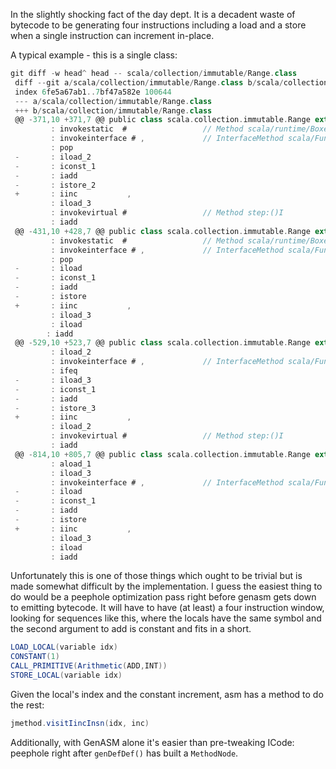 In the slightly shocking fact of the day dept. It is a decadent waste of bytecode to be generating four instructions including a load and a store when a single instruction can increment in-place.

A typical example - this is a single class:
```scala
git diff -w head^ head -- scala/collection/immutable/Range.class
 diff --git a/scala/collection/immutable/Range.class b/scala/collection/immutable/Range.class
 index 6fe5a67ab1..7bf47a582e 100644
 --- a/scala/collection/immutable/Range.class
 +++ b/scala/collection/immutable/Range.class
 @@ -371,10 +371,7 @@ public class scala.collection.immutable.Range extends scala.collection.AbstractS
         : invokestatic  #                 // Method scala/runtime/BoxesRunTime.boxToInteger:(I)Ljava/lang/Integer;
         : invokeinterface # ,             // InterfaceMethod scala/Function .apply:(Ljava/lang/Object;)Ljava/lang/Object;
         : pop
 -       : iload_2
 -       : iconst_1
 -       : iadd
 -       : istore_2
 +       : iinc           ,
         : iload_3
         : invokevirtual #                 // Method step:()I
         : iadd
 @@ -431,10 +428,7 @@ public class scala.collection.immutable.Range extends scala.collection.AbstractS
         : invokestatic  #                 // Method scala/runtime/BoxesRunTime.boxToInteger:(I)Ljava/lang/Integer;
         : invokeinterface # ,             // InterfaceMethod scala/Function .apply:(Ljava/lang/Object;)Ljava/lang/Object;
         : pop
 -       : iload
 -       : iconst_1
 -       : iadd
 -       : istore
 +       : iinc           ,
         : iload_3
         : iload
        : iadd
 @@ -529,10 +523,7 @@ public class scala.collection.immutable.Range extends scala.collection.AbstractS
         : iload_2
         : invokeinterface # ,             // InterfaceMethod scala/Function .apply$mcZI$sp:(I)Z
         : ifeq
 -       : iload_3
 -       : iconst_1
 -       : iadd
 -       : istore_3
 +       : iinc           ,
         : iload_2
         : invokevirtual #                 // Method step:()I
         : iadd
 @@ -814,10 +805,7 @@ public class scala.collection.immutable.Range extends scala.collection.AbstractS
         : aload_1
         : iload_3
         : invokeinterface # ,             // InterfaceMethod scala/Function .apply$mcVI$sp:(I)V
 -       : iload
 -       : iconst_1
 -       : iadd
 -       : istore
 +       : iinc           ,
         : iload_3
         : iload
         : iadd
```
Unfortunately this is one of those things which ought to be trivial but is made somewhat difficult by the implementation. I guess the easiest thing to do would be a peephole optimization pass right before genasm gets down to emitting bytecode. It will have to have (at least) a four instruction window, looking for sequences like this, where the locals have the same symbol and the second argument to add is constant and fits in a short.
```scala
LOAD_LOCAL(variable idx)
CONSTANT(1)
CALL_PRIMITIVE(Arithmetic(ADD,INT))
STORE_LOCAL(variable idx)
```
Given the local's index and the constant increment, asm has a method to do the rest:
```scala
jmethod.visitIincInsn(idx, inc)
```
Additionally, with GenASM alone it's easier than pre-tweaking ICode: peephole right after `genDefDef()` has built a `MethodNode`.
